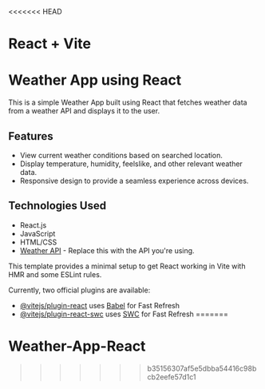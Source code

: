 <<<<<<< HEAD
# React + Vite

# Weather App using React

This is a simple Weather App built using React that fetches weather data from a weather API and displays it to the user.

## Features

- View current weather conditions based on searched location.
- Display temperature, humidity, feelslike, and other relevant weather data.
- Responsive design to provide a seamless experience across devices.

## Technologies Used

- React.js
- JavaScript
- HTML/CSS
- [Weather API](https://openweathermap.org/current) - Replace this with the API you're using.


This template provides a minimal setup to get React working in Vite with HMR and some ESLint rules.

Currently, two official plugins are available:

- [@vitejs/plugin-react](https://github.com/vitejs/vite-plugin-react/blob/main/packages/plugin-react/README.md) uses [Babel](https://babeljs.io/) for Fast Refresh
- [@vitejs/plugin-react-swc](https://github.com/vitejs/vite-plugin-react-swc) uses [SWC](https://swc.rs/) for Fast Refresh
=======
# Weather-App-React

>>>>>>> b35156307af5e5dbba54416c98bcb2eefe57d1c1
